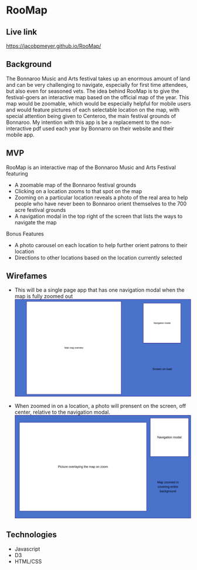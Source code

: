# RooMap

## Live link
https://jacobpmeyer.github.io/RooMap/

## Background
The Bonnaroo Music and Arts festival takes up an enormous amount of land and can be very challenging to navigate, especially for first time attendees, but also even for seasoned vets. The idea behind RooMap is to give the festival-goers an interactive map based on the official map of the year. This map would be zoomable, which would be especially helpful for mobile users and would feature pictures of each selectable location on the map, with special attention being given to Centeroo, the main festival grounds of Bonnaroo. My intention with this app is be a replacement to the non-interactive pdf used each year by Bonnarro on their website and their mobile app.

## MVP
RooMap is an interactive map of the Bonnaroo Music and Arts Festival featuring
- A zoomable map of the Bonnaroo festival grounds
- Clicking on a location zooms to that spot on the map
- Zooming on a particular location reveals a photo of the real area to help people who have never been to Bonnaroo orient themselves to the 700 acre festival grounds
-  A navigation modal in the top right of the screen that lists the ways to navigate the map

Bonus Features
- A photo carousel on each location to help further orient patrons to their location
- Directions to other locations based on the location currently selected

## Wirefames
- This will be a single page app that has one navigation modal when the map is fully zoomed out
![Roo map zoomed out](https://github.com/jacobpmeyer/RooMap/blob/master/documents/roomap_wireframe_main.png?raw=true "Map on first load")

- When zoomed in on a location, a photo will prensent on the screen, off center, relative to the navigation modal.
![Roo map zoomed in](https://github.com/jacobpmeyer/RooMap/blob/master/documents/roomap_wireframe_zoomed.png?raw=true "Map when zoomed on location")

## Technologies
- Javascript
- D3
- HTML/CSS